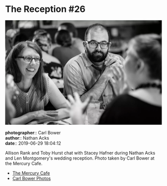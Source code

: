 # The Reception #26

![Allison Rank and Toby Hurst chat with Stacey Hafner](assets/2019-06-29-set-3-the-reception-26.webp)

**photographer**:: Carl Bower  
**author**:: Nathan Acks  
**date**:: 2019-06-29 18:04:12

Allison Rank and Toby Hurst chat with Stacey Hafner during Nathan Acks and Len Montgomery's wedding reception. Photo taken by Carl Bower at the Mercury Cafe.

* [The Mercury Cafe](http://mercurycafe.com)
* [Carl Bower Photos](https://carlbowerphotos.com)
